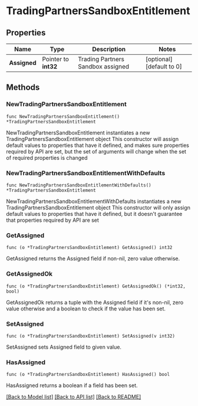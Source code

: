 # TradingPartnersSandboxEntitlement

## Properties

Name | Type | Description | Notes
------------ | ------------- | ------------- | -------------
**Assigned** | Pointer to **int32** | Trading Partners Sandbox assigned | [optional] [default to 0]

## Methods

### NewTradingPartnersSandboxEntitlement

`func NewTradingPartnersSandboxEntitlement() *TradingPartnersSandboxEntitlement`

NewTradingPartnersSandboxEntitlement instantiates a new TradingPartnersSandboxEntitlement object
This constructor will assign default values to properties that have it defined,
and makes sure properties required by API are set, but the set of arguments
will change when the set of required properties is changed

### NewTradingPartnersSandboxEntitlementWithDefaults

`func NewTradingPartnersSandboxEntitlementWithDefaults() *TradingPartnersSandboxEntitlement`

NewTradingPartnersSandboxEntitlementWithDefaults instantiates a new TradingPartnersSandboxEntitlement object
This constructor will only assign default values to properties that have it defined,
but it doesn't guarantee that properties required by API are set

### GetAssigned

`func (o *TradingPartnersSandboxEntitlement) GetAssigned() int32`

GetAssigned returns the Assigned field if non-nil, zero value otherwise.

### GetAssignedOk

`func (o *TradingPartnersSandboxEntitlement) GetAssignedOk() (*int32, bool)`

GetAssignedOk returns a tuple with the Assigned field if it's non-nil, zero value otherwise
and a boolean to check if the value has been set.

### SetAssigned

`func (o *TradingPartnersSandboxEntitlement) SetAssigned(v int32)`

SetAssigned sets Assigned field to given value.

### HasAssigned

`func (o *TradingPartnersSandboxEntitlement) HasAssigned() bool`

HasAssigned returns a boolean if a field has been set.


[[Back to Model list]](../README.md#documentation-for-models) [[Back to API list]](../README.md#documentation-for-api-endpoints) [[Back to README]](../README.md)


